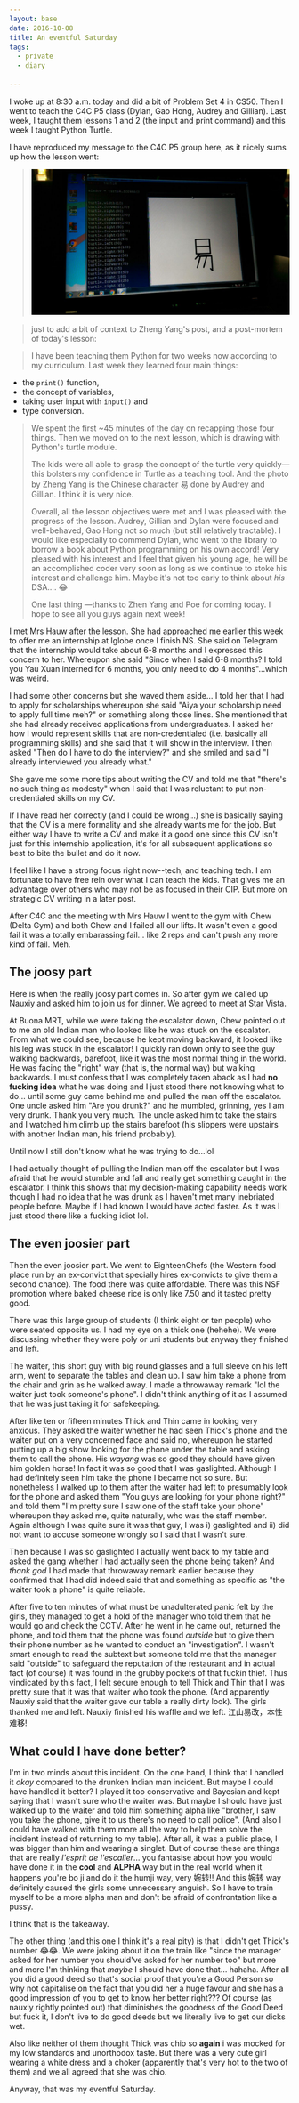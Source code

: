 ```yaml
--- 
layout: base 
date: 2016-10-08 
title: An eventful Saturday 
tags:
  - private
  - diary

---
```


I woke up at 8:30 a.m. today and did a bit of Problem Set 4 in CS50.  Then I
went to teach the C4C P5 class (Dylan, Gao Hong, Audrey and Gillian).  Last
week, I taught them lessons 1 and 2 (the input and print command) and this week
I taught Python Turtle.

I have reproduced my message to the C4C P5 group here, as it nicely sums up how
the lesson went:

> ![image posted by zhengyang](/img/audrey_gillian_yi.jpg)

>just to add a bit of context to Zheng Yang's post, and a post-mortem of today's
>lesson:

> I have been teaching them Python for two weeks now according to my curriculum.
> Last week they learned four main things: 
  - the `print()` function, 
  - the concept of variables, 
  - taking user input with `input()` and
  - type conversion.

> We spent the first ~45 minutes of the day on recapping those four things.
> Then we moved on to the next lesson, which is drawing with Python's turtle
> module. 
> 
> The kids were all able to grasp the concept of the turtle very quickly— this
> bolsters my confidence in Turtle as a teaching tool.  And the photo by Zheng
> Yang is the Chinese character 易 done by Audrey and Gillian. I think it is
> very nice.
> 
> Overall, all the lesson objectives were met and I was pleased with the
> progress of the lesson. Audrey, Gillian and Dylan were focused and
> well-behaved, Gao Hong not so much (but still relatively tractable). I would
> like especially to commend Dylan, who went to the library to borrow a book
> about Python programming on his own accord! Very pleased with his interest and
> I feel that given his young age, he will be an accomplished coder very soon as
> long as we continue to stoke his interest and challenge him. Maybe it's not
> too early to think about *his* DSA.... 😂
> 
> One last thing —thanks to Zhen Yang and Poe for coming today. 
> I hope to see all you guys again next week!

I met Mrs Hauw after the lesson. She had approached me earlier this week to
offer me an internship at Iglobe once I finish NS. She said on Telegram that the
internship would take about 6-8 months and I expressed this concern to her.
Whereupon she said "Since when I said 6-8 months? I told you Yau Xuan interned
for 6 months, you only need to do 4 months"...which was weird.

I had some other concerns but she waved them aside... I told her that I had to
apply for scholarships whereupon she said "Aiya your scholarship need to apply
full time meh?" or something along those lines. She mentioned that she had
already received applications from undergraduates. I asked her how I would
represent skills that are non-credentialed (i.e. basically all programming
skills) and she said that it will show in the interview. I then asked "Then do I
have to do the interview?" and she smiled and said "I already interviewed you
already what."

She gave me some more tips about writing the CV and told me that "there's no
such thing as modesty" when I said that I was reluctant to put non-credentialed
skills on my CV.

If I have read her correctly (and I could be wrong...) she is basically saying
that the CV is a mere formality and she already wants me for the job. 
But either way I
have to write a CV and make it a good one since this CV isn't just for this
internship application, it's for all subsequent applications so best to bite the
bullet and do it now.

I feel like I have a strong focus right now--tech, and teaching tech. I am
fortunate to have free rein over what I can teach the kids. That gives
me an advantage over others who may not be as focused in their CIP. But more on
strategic CV writing in a later post.

After C4C and the meeting with Mrs Hauw I went to the gym with Chew (Delta Gym)
and both Chew and I failed all our lifts. It wasn't even a good fail it was a
totally embarassing fail... like 2 reps and can't push any more kind of fail.
Meh.

## The joosy part

Here is when the really joosy part comes in. So after gym we called up Nauxiy
and asked him to join us for dinner. We agreed to meet at Star Vista.

At Buona MRT, while we were taking the escalator down, Chew pointed out to me 
an old Indian man who looked like he was stuck on the escalator. From what we
could see, because he kept moving backward, it looked like his leg was stuck in
the escalator! I quickly ran down only to see the guy walking backwards,
barefoot, like it was the most normal thing in the world. He was facing the
"right" way (that is, the normal way) but walking backwards. I must confess that
I was completely taken aback as I had **no fucking idea** what he was doing and
I just stood there not knowing what to do...
until some guy came behind me and pulled the man off the escalator. One
uncle asked him "Are you drunk?" and he mumbled, grinning, yes I am very drunk.
Thank you very much. 
The
uncle asked him to take the stairs and I watched him climb up the stairs
barefoot (his slippers were upstairs with another Indian man, his friend
probably). 

Until now I still don't know what he was trying to do...lol

I had actually thought of pulling the Indian man off the escalator but I was
afraid that he would stumble and fall and really get something caught in the
escalator. I think this shows that my decision-making capability needs work
though I had no idea that he was drunk as I haven't met many inebriated people
before. Maybe if I had known I would have acted faster. As it was I just stood
there like a fucking idiot lol.

## The even joosier part

Then the even joosier part. We went to EighteenChefs (the Western food
place run by an ex-convict that specially hires ex-convicts to give them a
second chance). The food there was quite affordable. There was this NSF promotion
where baked cheese rice is only like 7.50 and it tasted pretty good.

There was this large group of students (I think eight or ten people) who were
seated opposite us. I had my eye on a thick one (hehehe).
We were discussing whether they were poly or uni students but anyway they
finished and left.

The waiter, this short guy with big round glasses and a full sleeve on his left 
arm, went
to separate the tables and clean up. I saw him take a phone from the chair and
grin as he walked away. I made a throwaway remark "lol the waiter just took
someone's phone". I didn't think anything of it as I assumed that he was just
taking it for safekeeping.

After like ten or fifteen minutes Thick and Thin came in looking very anxious.
They asked the waiter whether he had seen Thick's phone and the waiter put on a
very concerned face and said no, whereupon he started putting up a big show
looking for the phone under the table and asking them to call the phone. His
*wayang* was so good they should have given him golden horse! In fact it was so
good that I was gaslighted. Although I had definitely seen him take the phone I
became not so sure. But nonetheless I walked up to them after the waiter had
left to presumably look for the phone and asked them "You guys are looking for
your phone right?" and told them "I'm pretty sure I saw one of the staff take
your phone" whereupon they asked me, quite naturally, who was the staff member.
Again although I was quite sure it was that guy, I was i) gaslighted and ii) did
not want to accuse someone wrongly so I said that I wasn't sure.

Then because I was so gaslighted I actually went back to my table and asked the
gang whether I had actually seen the phone being taken? And *thank god* I had
made that throwaway remark earlier because they confirmed that I had did indeed
said that and something as specific as "the waiter took a phone" is quite
reliable.

After five to ten minutes of what must be unadulterated panic felt by the girls,
they managed to get a hold of the manager who told them that he would go and
check the CCTV. After he went in he came out, returned the phone, and told them 
that the phone was
found *outside* but to give them their phone number as he wanted to conduct an
"investigation". I wasn't smart enough to read the subtext but someone told me
that the manager said "outside" to safeguard the reputation of the restaurant
and in actual fact (of course) it was found in the grubby pockets of that fuckin
thief. Thus vindicated by this fact, I felt secure enough to tell Thick and Thin
that I was pretty sure that it was that waiter who took the phone. (And
apparently Nauxiy said that the waiter gave our table a really dirty look). The
girls thanked me and left. Nauxiy finished his waffle and we left.
江山易改，本性难移!

## What could I have done better?

I'm in two minds about this incident. On the one hand, I think that I handled it
*okay* compared to the drunken Indian man incident. But maybe I could have
handled it better? I played it too conservative and Bayesian and kept saying
that I wasn't sure who the waiter was. But maybe I should have just walked up to
the waiter and told him something alpha like "brother, I saw you take the phone,
give it to us there's no need to call police". (And also I could have walked with 
them more all the way to help them solve the incident instead of returning to my table). 
After all, it was a public place,
I was bigger than him and wearing a singlet. But of course these are things that
are really *l'esprit de l'escalier*... you fantasise about how you would have
done it in the **cool** and **ALPHA** way but in the real world when it happens
you're bo ji and do it the humji way, very 婉转!! And this 婉转 way definitely caused the girls some unnecessary anguish. So I have to train myself to be a more alpha
man and don't be afraid of confrontation like a pussy. 

I think that is the takeaway.

The other thing (and this one I think it's a real pity) is that I didn't get
Thick's number 😂😂. We were joking about it on the train like "since the
manager asked for her number you should've asked for her number too" but more 
and more I'm thinking that *maybe* I should have done that... hahaha. After all
you did a good deed so that's social proof that you're a Good Person so why not
capitalise on the fact that you did her a huge favour and she has a good
impression of you to get to know her better right??? Of course (as nauxiy
rightly pointed out) that diminishes the goodness of the Good Deed but fuck it,
I don't live to do good deeds but we literally live to get our dicks wet.

Also like neither of them thought Thick was chio so **again** i was
mocked for my low standards and unorthodox taste. But there was a very cute girl
wearing a white dress and a choker (apparently that's very hot to the two of
them) and we all agreed that she was chio.

Anyway, that was my eventful Saturday.
